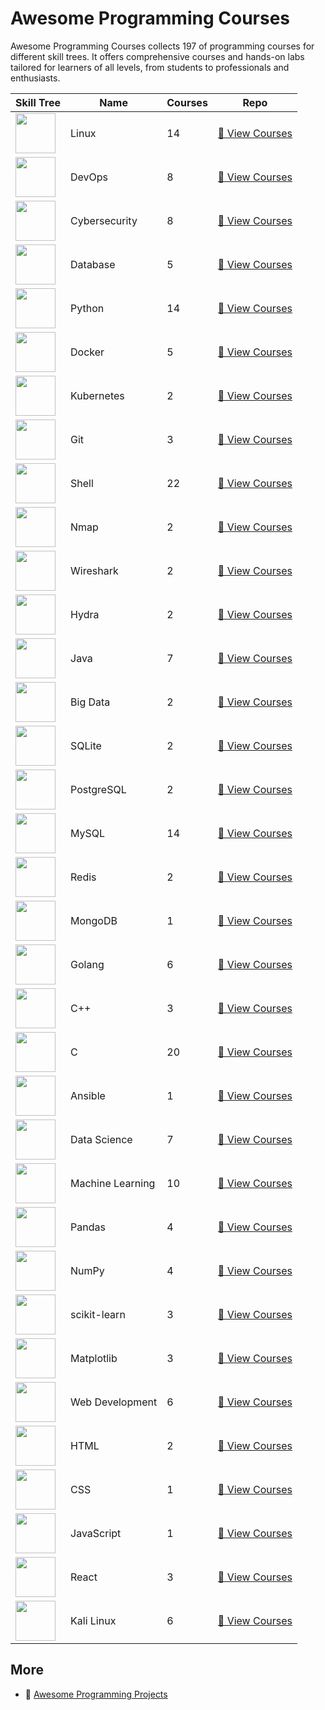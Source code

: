 # Awesome Programming Courses

Awesome Programming Courses collects 197 of programming courses for different skill trees. It offers comprehensive courses and hands-on labs tailored for learners of all levels, from students to professionals and enthusiasts.

| Skill Tree                                                           | Name             |   Courses | Repo                                                                                          |
|----------------------------------------------------------------------|------------------|-----------|-----------------------------------------------------------------------------------------------|
| <img width='64px' src='https://file.labex.io/path/k5LXo5b82pJm.png'> | Linux            |        14 | [🔗 View Courses](https://github.com/labex-labs/practice-linux-programming-courses)           |
| <img width='64px' src='https://file.labex.io/path/a3Od9y18p0bV.png'> | DevOps           |         8 | [🔗 View Courses](https://github.com/labex-labs/practice-devops-programming-courses)          |
| <img width='64px' src='https://file.labex.io/path/Xke24vJbuOBk.png'> | Cybersecurity    |         8 | [🔗 View Courses](https://github.com/labex-labs/practice-cybersecurity-programming-courses)   |
| <img width='64px' src='https://file.labex.io/path/S2s0kYPxCISr.png'> | Database         |         5 | [🔗 View Courses](https://github.com/labex-labs/practice-database-programming-courses)        |
| <img width='64px' src='https://file.labex.io/path/E4pVLzVNCjyM.png'> | Python           |        14 | [🔗 View Courses](https://github.com/labex-labs/practice-python-programming-courses)          |
| <img width='64px' src='https://file.labex.io/path/X5zPui0XRqNx.png'> | Docker           |         5 | [🔗 View Courses](https://github.com/labex-labs/practice-docker-programming-courses)          |
| <img width='64px' src='https://file.labex.io/path/RTAa3OE96ESn.png'> | Kubernetes       |         2 | [🔗 View Courses](https://github.com/labex-labs/practice-kubernetes-programming-courses)      |
| <img width='64px' src='https://file.labex.io/path/mlkFQS0wjouP.png'> | Git              |         3 | [🔗 View Courses](https://github.com/labex-labs/practice-git-programming-courses)             |
| <img width='64px' src='https://file.labex.io/path/FaVTnI4iqZP0.png'> | Shell            |        22 | [🔗 View Courses](https://github.com/labex-labs/practice-shell-programming-courses)           |
| <img width='64px' src='https://file.labex.io/path/pPoL1KPkCT9I.png'> | Nmap             |         2 | [🔗 View Courses](https://github.com/labex-labs/practice-nmap-programming-courses)            |
| <img width='64px' src='https://file.labex.io/path/OuFutztV2dPZ.png'> | Wireshark        |         2 | [🔗 View Courses](https://github.com/labex-labs/practice-wireshark-programming-courses)       |
| <img width='64px' src='https://file.labex.io/path/fqzGODJFWPbL.png'> | Hydra            |         2 | [🔗 View Courses](https://github.com/labex-labs/practice-hydra-programming-courses)           |
| <img width='64px' src='https://file.labex.io/path/vBtgM8cNsQFn.png'> | Java             |         7 | [🔗 View Courses](https://github.com/labex-labs/practice-java-programming-courses)            |
| <img width='64px' src='https://file.labex.io/path/4y59cs2oEeJr.png'> | Big Data         |         2 | [🔗 View Courses](https://github.com/labex-labs/practice-bigdata-programming-courses)         |
| <img width='64px' src='https://file.labex.io/path/yNOqpRQSmPL4.png'> | SQLite           |         2 | [🔗 View Courses](https://github.com/labex-labs/practice-sqlite-programming-courses)          |
| <img width='64px' src='https://file.labex.io/path/9xEeZgWSNpHA.png'> | PostgreSQL       |         2 | [🔗 View Courses](https://github.com/labex-labs/practice-postgresql-programming-courses)      |
| <img width='64px' src='https://file.labex.io/path/3JJy1bOBmUoZ.png'> | MySQL            |        14 | [🔗 View Courses](https://github.com/labex-labs/practice-mysql-programming-courses)           |
| <img width='64px' src='https://file.labex.io/path/4MMYfz8sH7hJ.png'> | Redis            |         2 | [🔗 View Courses](https://github.com/labex-labs/practice-redis-programming-courses)           |
| <img width='64px' src='https://file.labex.io/path/iL7seSYd8jLs.png'> | MongoDB          |         1 | [🔗 View Courses](https://github.com/labex-labs/practice-mongodb-programming-courses)         |
| <img width='64px' src='https://file.labex.io/path/YgASYacMNI6I.png'> | Golang           |         6 | [🔗 View Courses](https://github.com/labex-labs/practice-go-programming-courses)              |
| <img width='64px' src='https://file.labex.io/path/kjx58efaCNu0.png'> | C++              |         3 | [🔗 View Courses](https://github.com/labex-labs/practice-cpp-programming-courses)             |
| <img width='64px' src='https://file.labex.io/path/GAbMWgBPUOxV.png'> | C                |        20 | [🔗 View Courses](https://github.com/labex-labs/practice-c-programming-courses)               |
| <img width='64px' src='https://file.labex.io/path/PBjrCC7U2Koq.png'> | Ansible          |         1 | [🔗 View Courses](https://github.com/labex-labs/practice-ansible-programming-courses)         |
| <img width='64px' src='https://file.labex.io/path/Ctx67nWJaNg4.png'> | Data Science     |         7 | [🔗 View Courses](https://github.com/labex-labs/practice-data-science-programming-courses)    |
| <img width='64px' src='https://file.labex.io/path/1kXLbMH5geSl.png'> | Machine Learning |        10 | [🔗 View Courses](https://github.com/labex-labs/practice-ml-programming-courses)              |
| <img width='64px' src='https://file.labex.io/path/qhqKKAjZr3K5.png'> | Pandas           |         4 | [🔗 View Courses](https://github.com/labex-labs/practice-pandas-programming-courses)          |
| <img width='64px' src='https://file.labex.io/path/gdqX0QgXsYjL.png'> | NumPy            |         4 | [🔗 View Courses](https://github.com/labex-labs/practice-numpy-programming-courses)           |
| <img width='64px' src='https://file.labex.io/path/N7q3t9dfWfEY.png'> | scikit-learn     |         3 | [🔗 View Courses](https://github.com/labex-labs/practice-sklearn-programming-courses)         |
| <img width='64px' src='https://file.labex.io/path/6PDQ0G40CdCX.png'> | Matplotlib       |         3 | [🔗 View Courses](https://github.com/labex-labs/practice-matplotlib-programming-courses)      |
| <img width='64px' src='https://file.labex.io/path/NHa0nG5axMBE.png'> | Web Development  |         6 | [🔗 View Courses](https://github.com/labex-labs/practice-web-development-programming-courses) |
| <img width='64px' src='https://file.labex.io/path/NrasuEoAvSam.png'> | HTML             |         2 | [🔗 View Courses](https://github.com/labex-labs/practice-html-programming-courses)            |
| <img width='64px' src='https://file.labex.io/path/YheSJQuYYCNJ.png'> | CSS              |         1 | [🔗 View Courses](https://github.com/labex-labs/practice-css-programming-courses)             |
| <img width='64px' src='https://file.labex.io/path/ztG7iIXOkx2u.png'> | JavaScript       |         1 | [🔗 View Courses](https://github.com/labex-labs/practice-javascript-programming-courses)      |
| <img width='64px' src='https://file.labex.io/path/nUDMNpUKFvpT.png'> | React            |         3 | [🔗 View Courses](https://github.com/labex-labs/practice-react-programming-courses)           |
| <img width='64px' src='https://file.labex.io/path/nJIFH3qqCckt.png'> | Kali Linux       |         6 | [🔗 View Courses](https://github.com/labex-labs/practice-kali-programming-courses)            |

## More

- 🔗 [Awesome Programming Projects](https://github.com/labex-labs/awesome-programming-projects)

